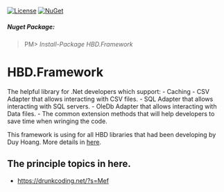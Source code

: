 [![License](https://img.shields.io/github/license/mashape/apistatus.svg)](https://opensource.org/licenses/MIT)
[![NuGet](https://img.shields.io/nuget/v/HBD.Framework.svg?maxAge=2592000)](https://www.nuget.org/packages/HBD.Framework/)

##### Nuget Package:
>PM> *Install-Package HBD.Framework*

# HBD.Framework

   The helpful library for .Net developers which support:
      - Caching
      - CSV Adapter that allows interacting with CSV files.
      - SQL Adapter that allows interacting with SQL servers.
      - OleDb Adapter that allows interacting with Data files.
      - The common extension methods that will help developers to save time when wringing the code.

This framework is using for all HBD libraries that had been developing by Duy Hoang.
More details in [here](https://github.com/baoduy?tab=repositories).

## The principle topics in here.
- https://drunkcoding.net/?s=Mef